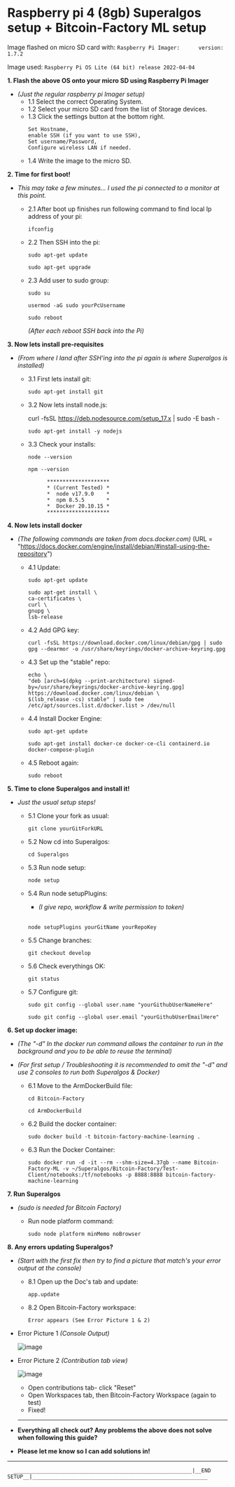 # __Raspberry pi 4 (8gb) Superalgos setup + Bitcoin-Factory ML setup__
	
Image flashed on micro SD card with:
	  ```
	  Raspberry Pi Imager:      version: 1.7.2
	  ```
	
	
Image used:
	   ```
	   Raspberry Pi OS Lite (64 bit)
	   release 2022-04-04
	   ```
		




__1. Flash the above OS onto your micro SD using Raspberry Pi Imager__
  - _(Just the regular raspberry pi Imager setup)_
    - 1.1 Select the correct Operating System.
    - 1.2 Select your micro SD card from the list of Storage devices.
    - 1.3 Click the settings button at the bottom right.
    	```
	  Set Hostname,
	  enable SSH (if you want to use SSH),
	  Set username/Password,
	  Configure wireless LAN if needed.
	  
     - 1.4 Write the image to the micro SD.



__2.  Time for first boot!__	 
- _This may take a few minutes... I used the pi connected to a monitor at this point._        

    - 2.1 After boot up finishes run following command to find local Ip address of your pi:
    	  
          ifconfig
	  

    - 2.2 Then SSH into the pi:

	   ```     	   
	   sudo apt-get update
	   ```
	   ``` 
	   sudo apt-get upgrade
	   ```	   
		
     - 2.3 Add user to sudo group: 
 
     	    
           sudo su
	   ```
	   usermod -aG sudo yourPcUsername
	   ```
           sudo reboot


       _(After each reboot SSH back into the Pi)_   
       

                                    

__3.  Now lets install pre-requisites__

  - _(From where I land after SSH'ing into the pi again is where Superalgos is installed)_

      - 3.1 First lets install git:
      
            sudo apt-get install git



       - 3.2 Now lets install node.js:
       	     
	     curl -fsSL https://deb.nodesource.com/setup_17.x | sudo -E bash -
	     ```
	     sudo apt-get install -y nodejs
	     ```


       - 3.3 Check your installs:
 	     ```
 	     node --version
	     ```
	     ```
	     npm --version
	     ```


                   ********************
				   * (Current Tested) *
				   *  node v17.9.0    *
				   *  npm 8.5.5       *  
				   *  Docker 20.10.15 *
                   ******************** 
        


__4. Now lets install docker__
  - _(The following commands are taken from docs.docker.com)_
            (URL = "https://docs.docker.com/engine/install/debian/#install-using-the-repository")


	- 4.1 Update:
 	     ```
	     sudo apt-get update
	     ```
	     ```
	     sudo apt-get install \
	     ca-certificates \
	     curl \
	     gnupg \
	     lsb-release
	     ```

	- 4.2 Add GPG key:
 	     ```
	     curl -fsSL https://download.docker.com/linux/debian/gpg | sudo gpg --dearmor -o /usr/share/keyrings/docker-archive-keyring.gpg
	     ```


	 - 4.3 Set up the "stable" repo:
 	     ```
	     echo \
	     "deb [arch=$(dpkg --print-architecture) signed-by=/usr/share/keyrings/docker-archive-keyring.gpg] https://download.docker.com/linux/debian \
	     $(lsb_release -cs) stable" | sudo tee /etc/apt/sources.list.d/docker.list > /dev/null
	     ```
	  
	 - 4.4 Install Docker Engine:
 	     ```
	     sudo apt-get update
	     ```
	     ```
	     sudo apt-get install docker-ce docker-ce-cli containerd.io docker-compose-plugin
	     ```

	 - 4.5  Reboot again:
 	     ```
	     sudo reboot
	     ```


__5.  Time to clone Superalgos and install it!__

  - _Just the usual setup steps!_
  
	- 5.1 Clone your fork as usual:
 	     ```
	     git clone yourGitForkURL
	     ```
	- 5.2 Now cd into Superalgos:
 	     ```
	     cd Superalgos
	     ```
	  
	- 5.3 Run node setup:
 	     ```
	     node setup
	     ```

	- 5.4 Run node setupPlugins:
	  - _(I give repo, workflow & write permission to token)_
	  <br>
	  
 	   ```
	   node setupPlugins yourGitName yourRepoKey
	   ```
	- 5.5 Change branches:
 	     ```
	     git checkout develop
	     ```
	- 5.6 Check everythings OK:
 	     ```
	     git status
	     ```
	- 5.7 Configure git:
		 ```
		 sudo git config --global user.name "yourGithubUserNameHere"
		 ```
		 ```
		 sudo git config --global user.email "yourGithubUserEmailHere"
	  
__6. Set up docker image:__
  - _(The "-d" In the docker run command allows the container to run in the background and you to be able to reuse the terminal)_
  - _(For first setup / Troubleshooting it is recommended to omit the "-d" and use 2 consoles to run both Superalgos & Docker)_
  
    - 6.1 Move to the ArmDockerBuild file:
      ```
      cd Bitcoin-Factory
      ```
      ```
      cd ArmDockerBuild
      ```
      
    - 6.2 Build the docker container:
      ```
      sudo docker build -t bitcoin-factory-machine-learning .
      ```
    - 6.3 Run the Docker Container:
      ```
      sudo docker run -d -it --rm --shm-size=4.37gb --name Bitcoin-Factory-ML -v ~/Superalgos/Bitcoin-Factory/Test-Client/notebooks:/tf/notebooks -p 8888:8888 bitcoin-factory-machine-learning
      ```

__7. Run Superalgos__ 
   - _(sudo is needed for Bitcoin Factory)_
   
      - Run node platform command:
        ```
        sudo node platform minMemo noBrowser
        ```

__8.  Any errors updating Superalgos?__
  - _(Start with the first fix then try to find a picture that match's your error output at the console)_
    - 8.1 Open up the Doc's tab and update:
      ```
      app.update
      ```
     - 8.2 Open Bitcoin-Factory workspace:
       ```
       Error appears (See Error Picture 1 & 2)
       ```
			
- Error Picture 1 _(Console Output)_

  ![image](https://raw.githubusercontent.com/theblockchainarborist/Superalgos-Guides/main/Error%20Pictures/Error_1.png)

- Error Picture 2 _(Contribution tab view)_

  ![image](https://github.com/theblockchainarborist/Superalgos-Guides/blob/main/Error%20Pictures/Error_2.png?raw=true)
	

  - Open contributions tab- click "Reset"
  - Open Workspaces tab, then Bitcoin-Factory Workspace (again to test)
   - Fixed!         



  *  ********************************************************************************************
 - __Everything all check out? Any problems the above does not solve when following this guide?__
    
 - __Please let me know so I can add solutions in!__                                              
  *********************************************************************************************** 




      _________________________________________________________|__END SETUP__|________________________________________________________



